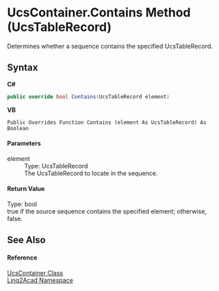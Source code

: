 # UcsContainer.Contains Method (UcsTableRecord)
 

Determines whether a sequence contains the specified UcsTableRecord.

## Syntax

**C#**<br />
``` C#
public override bool Contains(UcsTableRecord element)
```

**VB**<br />
``` VB
Public Overrides Function Contains (element As UcsTableRecord) As Boolean
```


#### Parameters
<dl><dt>element</dt><dd>Type: UcsTableRecord<br />The UcsTableRecord to locate in the sequence.</dd></dl>

#### Return Value
Type: bool<br />true if the source sequence contains the specified element; otherwise, false.

## See Also


#### Reference
<a href="T_Linq2Acad_UcsContainer.md">UcsContainer Class</a><br /><a href="N_Linq2Acad.md">Linq2Acad Namespace</a><br />
